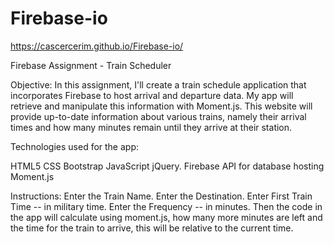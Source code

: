 # Firebase-io

https://cascercerim.github.io/Firebase-io/

Firebase Assignment - Train Scheduler 

Objective: In this assignment, I'll create a train schedule application that incorporates Firebase to host arrival and departure data. My app will retrieve and manipulate this information with Moment.js. This website will provide up-to-date information about various trains, namely their arrival times and how many minutes remain until they arrive at their station.

Technologies used for the app:

HTML5 CSS Bootstrap JavaScript jQuery. Firebase API for database hosting Moment.js

Instructions: Enter the Train Name. Enter the Destination. Enter First Train Time -- in military time. Enter the Frequency -- in minutes. Then the code in the app will calculate using moment.js, how many more minutes are left and the time for the train to arrive, this will be relative to the current time.

